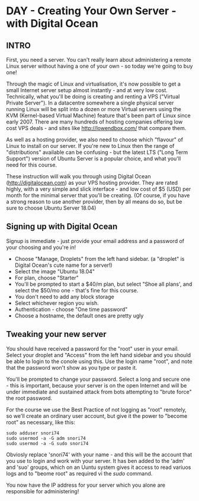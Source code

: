 # DAY  - Creating Your Own Server - with Digital Ocean

## INTRO
First, you need a server. You can't really learn about administering a remote Linux server without having a one of your own - so today we're going to buy one!

Through the magic of Linux and virtualisation, it's now possible to get a small Internet server setup almost instantly - and at very low cost. Technically, what you'll be doing is creating and renting a VPS  ("Virtual Private Server"). In a datacentre somewhere a single physical server running Linux will be split into a dozen or more Virtual servers using the KVM (Kernel-based Virtual Machine) feature that's been part of Linux since early 2007. There are many hundreds of hosting companies offering low cost VPS deals - and sites like http://lowendbox.com/ that compare them.

As well as a hosting provider, we also need to choose which "flavour" of Linux to install on our server. If you're new to Linux then the range of "distributions" available can be confusing - but the latest LTS ("Long Term Support") version of Ubuntu Server is a popular choice, and what you'll need for this course. 
 
These instruction will walk you through using Digital Ocean (http://digitalocean.com) as your VPS hosting provider. They are rated highly, with a very simple and slick interface - and low cost of $5 (USD) per month for the minimal server that you'll be creating. (Of course, if you have a strong reason to use another provider, then by all means do so, but be sure to choose Ubuntu Server 18.04)

## Signing up with Digital Ocean
Signup is immediate - just provide your email address and a password of your choosing and you're in!

* Choose "Manage, Droplets" from the left hand sidebar. (a "droplet" is Digital Ocean's cute name for a server!)
* Select the image "Ubuntu 18.04"
* For plan, choose "Starter"
* You'll be prompted to start a $40/m plan, but select "Shoe all plans', and select the $50/mo one - that's fine for this course.
* You don't need to add any block storage
* Select whichever region you wish. 
* Authentication - choose "One time password"
* Choose a hostname, the default ones are pretty ugly

## Tweaking your new server
You should have received a password for the "root" user in your email. Select your droplet and "Access" from the left hand sidebar and you should be able to login to the conole using this. Use the login name "root", and note that the password won't show as you type or paste it.

You'll be prompted to change your password. Select a long and secure one - this is important, because your server is on the open Internet and will be under immediate and sustained attack from bots attempting to "brute force" the root password.

For the course we use the Best Practice of not logging as "root" remotely, so we'll create an ordinary user account, but give it the power to "become root" as necessary, like this:

    sudo adduser snori74
    sudo usermod -a -G adm snori74
    sudo usermod -a -G sudo snori74

Obviosly replace 'snori74' with your name - and this will be the account that you use to login and work with your server. It has ben added to the 'adm' and 'suo' groups, which on an Uuntu system gives it access to read variuos logs and to "beome root" as required vi the _sudo_ command.



You now have the IP address for your server which you alone are responsible for administering!

     
